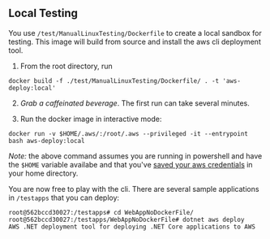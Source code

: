 ## Local Testing

You use `/test/ManualLinuxTesting/Dockerfile` to create a local sandbox for testing.  This image will build from source and install the aws cli deployment tool.

1.  From the root directory, run 
```
docker build -f ./test/ManualLinuxTesting/Dockerfile/ . -t 'aws-deploy:local'
```

2. _Grab a caffeinated beverage_.  The first run can take several minutes.

3.  Run the docker image in interactive mode: 
```
docker run -v $HOME/.aws/:/root/.aws --privileged -it --entrypoint bash aws-deploy:local
 ```
 _Note:_ the above command assumes you are running in powershell and have the `$HOME` variable availabe and that you've [saved your aws credentials](https://cdkworkshop.com/15-prerequisites/200-account.html#configure-your-credentials) in your home directory.

You are now free to play with the cli.  There are several sample applications in `/testapps` that you can deploy:

```shell
root@562bccd30027:/testapps# cd WebAppNoDockerFile/
root@562bccd30027:/testapps/WebAppNoDockerFile# dotnet aws deploy
AWS .NET deployment tool for deploying .NET Core applications to AWS
```
